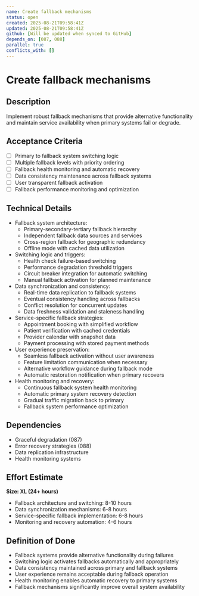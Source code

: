 ```yaml
---
name: Create fallback mechanisms
status: open
created: 2025-08-21T09:58:41Z
updated: 2025-08-21T09:58:41Z
github: [Will be updated when synced to GitHub]
depends_on: [087, 088]
parallel: true
conflicts_with: []
---
```


# Create fallback mechanisms

## Description
Implement robust fallback mechanisms that provide alternative functionality and maintain service availability when primary systems fail or degrade.

## Acceptance Criteria
- [ ] Primary to fallback system switching logic
- [ ] Multiple fallback levels with priority ordering
- [ ] Fallback health monitoring and automatic recovery
- [ ] Data consistency maintenance across fallback systems
- [ ] User transparent fallback activation
- [ ] Fallback performance monitoring and optimization

## Technical Details
- Fallback system architecture:
  - Primary-secondary-tertiary fallback hierarchy
  - Independent fallback data sources and services
  - Cross-region fallback for geographic redundancy
  - Offline mode with cached data utilization
- Switching logic and triggers:
  - Health check failure-based switching
  - Performance degradation threshold triggers
  - Circuit breaker integration for automatic switching
  - Manual fallback activation for planned maintenance
- Data synchronization and consistency:
  - Real-time data replication to fallback systems
  - Eventual consistency handling across fallbacks
  - Conflict resolution for concurrent updates
  - Data freshness validation and staleness handling
- Service-specific fallback strategies:
  - Appointment booking with simplified workflow
  - Patient verification with cached credentials
  - Provider calendar with snapshot data
  - Payment processing with stored payment methods
- User experience preservation:
  - Seamless fallback activation without user awareness
  - Feature limitation communication when necessary
  - Alternative workflow guidance during fallback mode
  - Automatic restoration notification when primary recovers
- Health monitoring and recovery:
  - Continuous fallback system health monitoring
  - Automatic primary system recovery detection
  - Gradual traffic migration back to primary
  - Fallback system performance optimization

## Dependencies
- Graceful degradation (087)
- Error recovery strategies (088)
- Data replication infrastructure
- Health monitoring systems

## Effort Estimate
**Size: XL (24+ hours)**
- Fallback architecture and switching: 8-10 hours
- Data synchronization mechanisms: 6-8 hours
- Service-specific fallback implementation: 6-8 hours
- Monitoring and recovery automation: 4-6 hours

## Definition of Done
- Fallback systems provide alternative functionality during failures
- Switching logic activates fallbacks automatically and appropriately
- Data consistency maintained across primary and fallback systems
- User experience remains acceptable during fallback operation
- Health monitoring enables automatic recovery to primary systems
- Fallback mechanisms significantly improve overall system availability